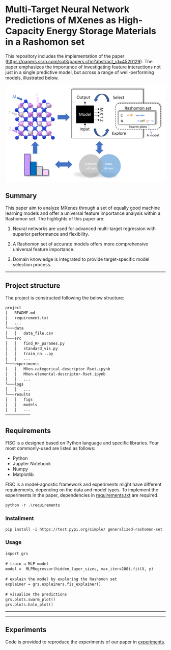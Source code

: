 # Multi-Target Neural Network Predictions of MXenes as High-Capacity Energy Storage Materials in a Rashomon set


This repository includes the implementation of the paper (https://papers.ssrn.com/sol3/papers.cfm?abstract_id=4520129). The paper emphasizes the importance of investigating feature interactions not just in a single predictive model, but across a range of well-performing models, illustrated below.

![FIS in the Rasomon set](graphic-abstract.png)

## Summary

This paper aim to analyze MXenes through a set of equally good machine learning models and offer a universal feature importance analysis within a Rashomon set.
The highlights of this paper are:

1. Neural networks are used for advanced multi-target regression with superior performance and flexibility.

2. A Rashomon set of accurate models offers more comprehensive universal feature importance.

3. Domain knowledge is integrated to provide target-specific model selection process.
----

## Project structure
The project is constructed following the below structure:
```
project
│   README.md
│   requirement.txt    
│   ...
└───data
│   │   data_file.csv
└───src
│   │   find_RF_parames.py
│   │   standard_vis.py
│   │   train_nn...py
│   │   ...
└───experiments
│   │   MXen-categorical-descriptor-Rset.ipynb
│   │   MXen-elemental-descriptor-Rset.ipynb
│   │   ...
└───logs
│   │   ...
└───results
│   │   figs
│   │   models
│   │   ...
───────────
```

## Requirements
FISC is a designed based on Python language and specific libraries. Four most commonly-used are listed as follows:

* Python
* Jupyter Notebook
* Numpy
* Matplotlib

FISC is a model-agnostic framework and experiments might have different requirements, depending on the data and model
types. To implement the experiments in the paper, dependencies in [requirements.txt](.\requirements.txt) are required.

```python
python -r .\requirements
```
### Installment

```
pip install -i https://test.pypi.org/simple/ generalized-rashomon-set
```
### Usage
```
import grs

# train a MLP model
model =  MLPRegressor(hidden_layer_sizes, max_iter=200).fit(X, y)

# explain the model by exploring the Rashomon set
explainer = grs.explainers.fis_explainer()

# visualize the predictions
grs.plots.swarm_plot()
grs.plots.halo_plot()
```
----

----

## Experiments

Code is provided to reproduce the experiments of our paper in [experiments](experiments).

